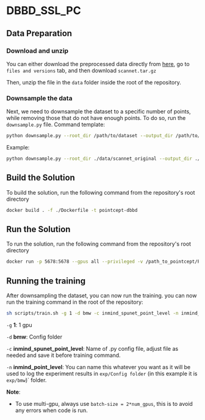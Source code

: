 # DBBD_SSL_PC
## Data Preparation
### Download and unzip
You can either download the preprocessed data directly from [here](https://huggingface.co/datasets/Pointcept/scannet-compressed), go to `files and versions` tab, and then download `scannet.tar.gz`

Then, unzip the file in the `data` folder inside the root of the repository.

### Downsample the data
Next, we need to downsample the dataset to a specific number of points, while removing those that do not have enough points.
To do so, run the `downsample.py` file. 
Command template: 
```sh
python downsample.py --root_dir /path/to/dataset --output_dir /path/to/output --max_points 30000
 ```

Example:
```bash
python downsample.py --root_dir ./data/scannet_original --output_dir ./data/scannet --max_points 30000
```


## Build the Solution

To build the solution, run the following command from the repository's root directory
```sh
docker build . -f ./Dockerfile -t pointcept-dbbd
```

## Run the Solution

To run the solution, run the following command from the repository's root directory
```sh
docker run -p 5678:5678 --gpus all --privileged -v /path_to_pointcept/Pointcept:/app/Pointcept -it pointcept-dbbd
```

## Running the training
After downsampling the dataset, you can now run the training.
you can now run the training command in the root of the repository:
```bash
sh scripts/train.sh -g 1 -d bmw -c inmind_spunet_point_level -n inmind_point_level
```
`-g` **1**: 1 gpu
 
`-d` **bmw**: Config folder
 
`-c` **inmind_spunet_point_level**: Name of .py config file, adjust file as needed and save it before training command.
 
`-n` **inmind_point_level**: You can name this whatever you want as it will be used to log the experiment results in `exp/Config folder` (in this example it is `exp/bmw`)` folder.

**Note**: 
- To use multi-gpu, always use `batch-size = 2*num_gpus`, this is to avoid any errors when code is run.
